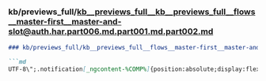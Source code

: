 ### kb/previews_full/kb__previews_full__kb__previews_full__flows__master-first__master-and-slot@auth.har.part006.md.part001.md.part002.md

```md
### kb/previews_full/kb__previews_full__flows__master-first__master-and-slot@auth.har.part006.md.part001.md (part 002)

```md
UTF-8\";.notification[_ngcontent-%COMP%]{position:absolute;display:flex;flex-direction:row;gap:1
```

```

```
